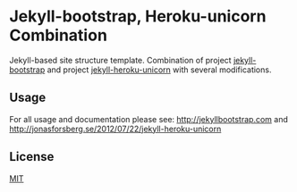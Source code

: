 # Jekyll-bootstrap, Heroku-unicorn Combination 

Jekyll-based site structure template. Combination of project [jekyll-bootstrap](https://github.com/plusjade/jekyll-bootstrap/) and project [jekyll-heroku-unicorn](https://github.com/himynameisjonas/jekyll-heroku-unicorn) with several modifications.

## Usage

For all usage and documentation please see: <http://jekyllbootstrap.com> and <http://jonasforsberg.se/2012/07/22/jekyll-heroku-unicorn>

## License

[MIT](http://opensource.org/licenses/MIT)